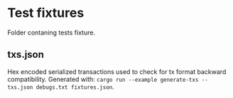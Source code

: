 # Test fixtures

Folder contaning tests fixture.

## txs.json

Hex encoded serialized transactions used to check for tx format backward compatibility.
Generated with: `cargo run --example generate-txs -- txs.json debugs.txt fixtures.json`.